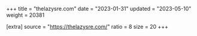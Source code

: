 +++
title = "thelazysre.com"
date = "2023-01-31"
updated = "2023-05-10"
weight = 20381

[extra]
source = "https://thelazysre.com/"
ratio = 8
size = 20
+++
